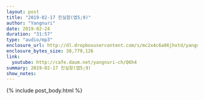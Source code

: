 ```yaml
---
layout: post
title: "2019-02-17 진실함(엡5;9)"
author: "Yangnuri"
date: 2019-02-24
duration: "31:57"
type: "audio/mp3"
enclosure_url: http://dl.dropboxusercontent.com/s/mc2x4c6a06jhxtd/yangnurichurch190217.mp3
enclosure_bytes_size: 38,779,126
link:
  youtube: http://cafe.daum.net/yangnuri-ch/Q6h4
summary: 2019-02-17 진실함(엡5;9)
show_notes:
---
```


{% include post_body.html %}
